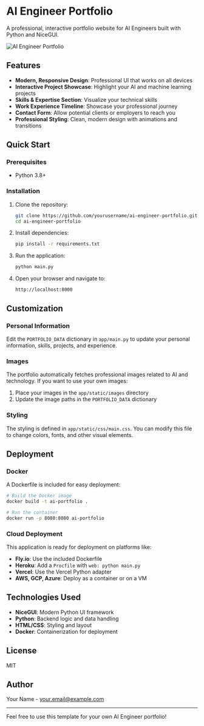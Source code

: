 # AI Engineer Portfolio

A professional, interactive portfolio website for AI Engineers built with Python and NiceGUI.

![AI Engineer Portfolio](https://source.unsplash.com/800x400/?artificial%20intelligence&sig=1)

## Features

- **Modern, Responsive Design**: Professional UI that works on all devices
- **Interactive Project Showcase**: Highlight your AI and machine learning projects
- **Skills & Expertise Section**: Visualize your technical skills
- **Work Experience Timeline**: Showcase your professional journey
- **Contact Form**: Allow potential clients or employers to reach you
- **Professional Styling**: Clean, modern design with animations and transitions

## Quick Start

### Prerequisites

- Python 3.8+

### Installation

1. Clone the repository:
   ```bash
   git clone https://github.com/yourusername/ai-engineer-portfolio.git
   cd ai-engineer-portfolio
   ```

2. Install dependencies:
   ```bash
   pip install -r requirements.txt
   ```

3. Run the application:
   ```bash
   python main.py
   ```

4. Open your browser and navigate to:
   ```
   http://localhost:8000
   ```

## Customization

### Personal Information

Edit the `PORTFOLIO_DATA` dictionary in `app/main.py` to update your personal information, skills, projects, and experience.

### Images

The portfolio automatically fetches professional images related to AI and technology. If you want to use your own images:

1. Place your images in the `app/static/images` directory
2. Update the image paths in the `PORTFOLIO_DATA` dictionary

### Styling

The styling is defined in `app/static/css/main.css`. You can modify this file to change colors, fonts, and other visual elements.

## Deployment

### Docker

A Dockerfile is included for easy deployment:

```bash
# Build the Docker image
docker build -t ai-portfolio .

# Run the container
docker run -p 8080:8080 ai-portfolio
```

### Cloud Deployment

This application is ready for deployment on platforms like:

- **Fly.io**: Use the included Dockerfile
- **Heroku**: Add a `Procfile` with `web: python main.py`
- **Vercel**: Use the Vercel Python adapter
- **AWS, GCP, Azure**: Deploy as a container or on a VM

## Technologies Used

- **NiceGUI**: Modern Python UI framework
- **Python**: Backend logic and data handling
- **HTML/CSS**: Styling and layout
- **Docker**: Containerization for deployment

## License

MIT

## Author

Your Name - [your.email@example.com](mailto:your.email@example.com)

---

Feel free to use this template for your own AI Engineer portfolio!